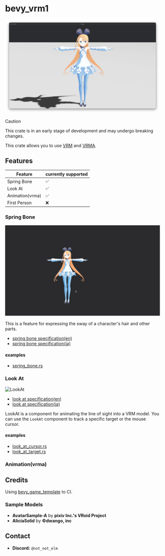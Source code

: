 # bevy_vrm1

![simple](./docs/simple.png)

> [!CAUTION]
> This crate is in an early stage of development and may undergo breaking changes.

This crate allows you to use [VRM](https://vrm.dev/en/vrm/vrm_about/) and [VRMA](https://vrm.dev/en/vrma/).

## Features

| Feature        | currently supported |
|----------------|---------------------|
| Spring Bone    | ✅                   |
| Look At        | ✅                   |
| Animation(vrma) | ✅                   |
| First Person   | ❌                   |

### Spring Bone

![SpringBone](./docs/spring_bone.gif)

This is a feature for expressing the sway of a character's hair and other parts.

- [spring bone specification(en)](https://github.com/vrm-c/vrm-specification/blob/master/specification/VRMC_springBone-1.0/README.md)
- [spring bone specification(ja)](https://github.com/vrm-c/vrm-specification/blob/master/specification/VRMC_springBone-1.0/README.ja.md)

#### examples
- [spring_bone.rs](./examples/spring_bone.rs)

### Look At

![LookAt](./docs/look_at.gif)

- [look at specification(en)](https://github.com/vrm-c/vrm-specification/blob/master/specification/VRMC_vrm-1.0/lookAt.md)
- [look at specification(ja)](https://github.com/vrm-c/vrm-specification/blob/master/specification/VRMC_vrm-1.0/lookAt.ja.md)

LookAt is a component for animating the line of sight into a VRM model.
You can use the `LookAt` component to track a specific target or the mouse cursor.

#### examples
- [look_at_cursor.rs](./examples/look_at_cursor.rs)
- [look_at_target.rs](./examples/look_at_target.rs)


### Animation(vrma)


## Credits

Using [bevy_game_template](https://github.com/NiklasEi/bevy_game_template) to CI.

### Sample Models

- **AvatarSample-A** by **pixiv Inc.'s VRoid Project**
- **AliciaSolid** by **©dwango, inc**

## Contact

- **Discord:** `@not_not_elm`
